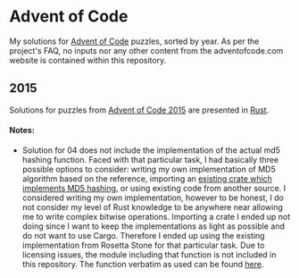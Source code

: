 # Advent of Code
My solutions for [Advent of Code](https://adventofcode.com/) puzzles, sorted by year. 
As per the project's FAQ, no inputs nor any other content from the adventofcode.com website is contained within this repository.

## 2015
Solutions for puzzles from [Advent of Code 2015](https://adventofcode.com/2015) are presented in [Rust](https://www.rust-lang.org/).
#### Notes:
- Solution for 04 does not include the implementation of the actual md5 hashing function. Faced with that particular task, I had basically three possible options to consider: writing my own implementation of MD5 algorithm based on the reference, importing an [existing crate which implements MD5 hashing](https://crates.io/crates/md5), or using existing code from another source. I considered writing my own implementation, however to be honest, I do not consider my level of Rust knowledge to be anywhere near allowing me to write complex bitwise operations. Importing a crate I ended up not doing since I want to keep the implementations as light as possible and do not want to use Cargo. Therefore I ended up using the existing implementation from Rosetta Stone for that particular task. Due to licensing issues, the module including that function is not included in this repository. The function verbatim as used can be found [here](https://rosettacode.org/wiki/MD5/Implementation#Rust).
